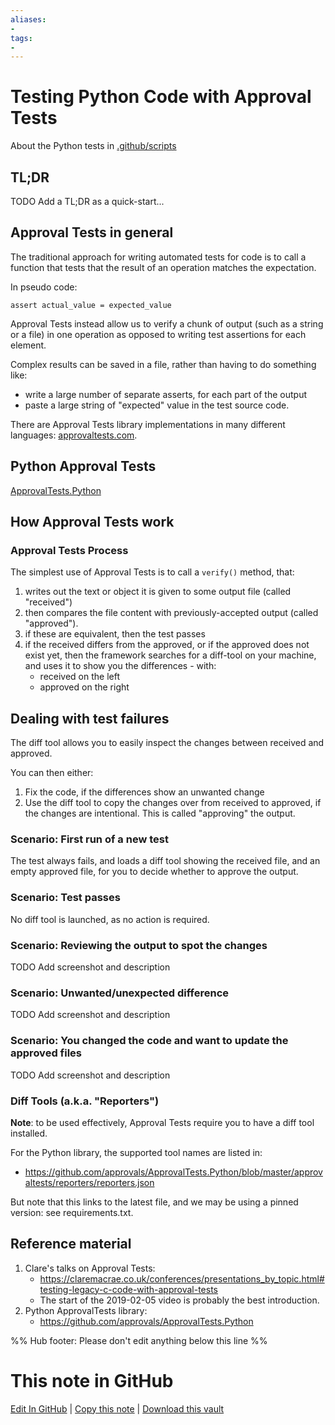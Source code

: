 ```yaml
---
aliases:
- 
tags:
- 
---
```


# Testing Python Code with Approval Tests


About the Python tests in [.github/scripts](https://github.com/obsidian-community/obsidian-hub/tree/main/.github/scripts)

## TL;DR

TODO Add a TL;DR as a quick-start...

## Approval Tests in general

The traditional approach for writing automated tests for code is to call a function that tests that the result of an operation matches the expectation.

In pseudo code:

```
assert actual_value = expected_value
```

Approval Tests instead allow us to verify a chunk of output (such as a string or a file) in one operation as opposed to writing test assertions for each element.

Complex results can be saved in a file, rather than having to do something like:

- write a large number of separate asserts, for each part of the output
- paste a large string of "expected" value in the test source code.

There are Approval Tests library implementations in many different languages: [approvaltests.com](https://approvaltests.com).

## Python Approval Tests

[ApprovalTests.Python](https://github.com/approvals/ApprovalTests.Python)

## How Approval Tests work

### Approval Tests Process

The simplest use of Approval Tests is to call a `verify()` method, that:

1. writes out the text or object it is given to some output file (called "received")
2. then compares the file content with previously-accepted output (called "approved").
3. if these are equivalent, then the test passes
4. if the received differs from the approved, or if the approved does not exist yet,
   then the framework searches for a diff-tool on your machine,
   and uses it to show you the differences - with:
     - received on the left
     - approved on the right

## Dealing with test failures

The diff tool allows you to easily inspect the changes between received and approved.

You can then either:

1. Fix the code, if the differences show an unwanted change
2. Use the diff tool to copy the changes over from received to approved, if the changes are intentional. This is called "approving" the output.

### Scenario: First run of a new test

The test always fails, and loads a diff tool showing the received file, and an empty approved file, for you to decide whether to approve the output.

### Scenario: Test passes

No diff tool is launched, as no action is required.

### Scenario: Reviewing the output to spot the changes

TODO Add screenshot and description

### Scenario: Unwanted/unexpected difference

TODO Add screenshot and description

### Scenario: You changed the code and want to update the approved files

TODO Add screenshot and description

### Diff Tools (a.k.a. "Reporters")

**Note**: to be used effectively, Approval Tests require you to have a diff tool installed.

For the Python library, the supported tool names are listed in:

- https://github.com/approvals/ApprovalTests.Python/blob/master/approvaltests/reporters/reporters.json

But note that this links to the latest file, and we may be using a pinned version: see requirements.txt.

## Reference material

1. Clare's talks on Approval Tests:
      - https://claremacrae.co.uk/conferences/presentations_by_topic.html#testing-legacy-c-code-with-approval-tests
      - The start of the 2019-02-05 video is probably the best introduction.
2. Python ApprovalTests library:
      - https://github.com/approvals/ApprovalTests.Python

%% Hub footer: Please don't edit anything below this line %%

# This note in GitHub

<span class="git-footer">[Edit In GitHub](https://github.dev/obsidian-community/obsidian-hub/blob/main/00%20-%20Contribute%20to%20the%20Obsidian%20Hub/03%20Contributor%20Notes/03.03%20Scripts%20and%20Automation/Testing%20Python%20Code%20with%20Approval%20Tests.md "git-hub-edit-note") | [Copy this note](https://raw.githubusercontent.com/obsidian-community/obsidian-hub/main/00%20-%20Contribute%20to%20the%20Obsidian%20Hub/03%20Contributor%20Notes/03.03%20Scripts%20and%20Automation/Testing%20Python%20Code%20with%20Approval%20Tests.md "git-hub-copy-note") | [Download this vault](https://github.com/obsidian-community/obsidian-hub/archive/refs/heads/main.zip "git-hub-download-vault") </span>
